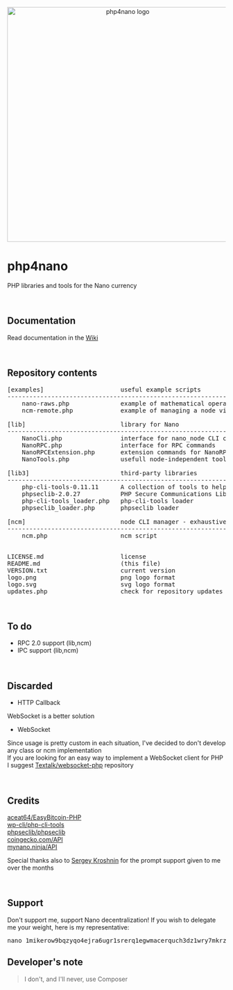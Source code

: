 <p align="center">
	<img width="540" alt="php4nano logo" src="https://raw.githubusercontent.com/mikerow/php4nano/master/logo.png">
</p>

# php4nano
PHP libraries and tools for the Nano currency

<br/>

## Documentation

Read documentation in the [Wiki](https://github.com/mikerow/php4nano/wiki)

<br/>

## Repository contents

<pre>
[examples]                     useful example scripts
--------------------------------------------------------------------------------------------
    nano-raws.php              example of mathematical operations with raw amounts
    ncm-remote.php             example of managing a node via SSH using a script and ncm

[lib]                          library for Nano
--------------------------------------------------------------------------------------------
    NanoCli.php                interface for nano_node CLI commands
    NanoRPC.php                interface for RPC commands
    NanoRPCExtension.php       extension commands for NanoRPC.php
    NanoTools.php              usefull node-independent tools for Nano
	
[lib3]                         third-party libraries
--------------------------------------------------------------------------------------------
    php-cli-tools-0.11.11      A collection of tools to help with PHP command line utilities
    phpseclib-2.0.27           PHP Secure Communications Library
    php-cli-tools_loader.php   php-cli-tools loader
    phpseclib_loader.php       phpseclib loader

[ncm]                          node CLI manager - exhaustively manage Nano node using bash
--------------------------------------------------------------------------------------------
    ncm.php                    ncm script


LICENSE.md                     license
README.md                      (this file)
VERSION.txt                    current version
logo.png                       png logo format
logo.svg                       svg logo format
updates.php                    check for repository updates
</pre>

<br/>

## To do

* RPC 2.0 support (lib,ncm)
* IPC support (lib,ncm)

<br/>

## Discarded

* HTTP Callback

WebSocket is a better solution

* WebSocket

Since usage is pretty custom in each situation, I've decided to don't develop any class or ncm implementation<br/>
If you are looking for an easy way to implement a WebSocket client for PHP I suggest [Textalk/websocket-php](https://github.com/Textalk/websocket-php) repository

<br/>

## Credits

[aceat64/EasyBitcoin-PHP](https://github.com/aceat64/EasyBitcoin-PHP) <br/>
[wp-cli/php-cli-tools](https://github.com/wp-cli/php-cli-tools) <br/>
[phpseclib/phpseclib](https://github.com/phpseclib/phpseclib) <br/>
[coingecko.com/API](https://www.coingecko.com/en/api) <br/>
[mynano.ninja/API](https://mynano.ninja/api)

Special thanks also to [Sergey Kroshnin](https://github.com/SergiySW) for the prompt support given to me over the months

<br/>

## Support

Don't support me, support Nano decentralization! If you wish to delegate me your weight, here is my representative:
<pre>
nano_1mikerow9bqzyqo4ejra6ugr1srerq1egwmacerquch3dz1wry7mkrz4768m
</pre>

## Developer's note

> I don't, and I'll never, use Composer
